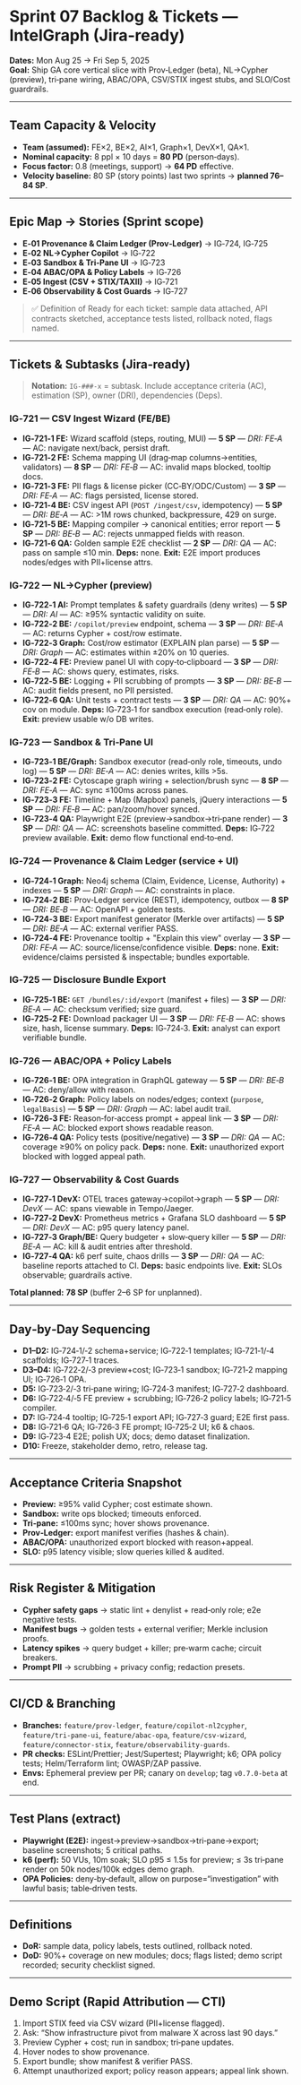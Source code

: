 # Sprint 07 Backlog & Tickets — IntelGraph (Jira‑ready)
**Dates:** Mon Aug 25 → Fri Sep 5, 2025  
**Goal:** Ship GA core vertical slice with Prov‑Ledger (beta), NL→Cypher (preview), tri‑pane wiring, ABAC/OPA, CSV/STIX ingest stubs, and SLO/Cost guardrails.

---
## Team Capacity & Velocity
- **Team (assumed):** FE×2, BE×2, AI×1, Graph×1, DevX×1, QA×1.
- **Nominal capacity:** 8 ppl × 10 days = **80 PD** (person‑days).  
- **Focus factor:** 0.8 (meetings, support) → **64 PD** effective.  
- **Velocity baseline:** 80 SP (story points) last two sprints → **planned 76–84 SP**.

---
## Epic Map → Stories (Sprint scope)
- **E‑01 Provenance & Claim Ledger (Prov‑Ledger)** → IG‑724, IG‑725
- **E‑02 NL→Cypher Copilot** → IG‑722
- **E‑03 Sandbox & Tri‑Pane UI** → IG‑723
- **E‑04 ABAC/OPA & Policy Labels** → IG‑726
- **E‑05 Ingest (CSV + STIX/TAXII)** → IG‑721
- **E‑06 Observability & Cost Guards** → IG‑727

> ✅ Definition of Ready for each ticket: sample data attached, API contracts sketched, acceptance tests listed, rollback noted, flags named.

---
## Tickets & Subtasks (Jira‑ready)
> **Notation:** `IG‑###‑x` = subtask. Include acceptance criteria (AC), estimation (SP), owner (DRI), dependencies (Deps).

### IG‑721 — CSV Ingest Wizard (FE/BE)
- **IG‑721‑1 FE:** Wizard scaffold (steps, routing, MUI) — **5 SP** — *DRI: FE‑A* — AC: navigate next/back, persist draft.
- **IG‑721‑2 FE:** Schema mapping UI (drag‑map columns→entities, validators) — **8 SP** — *DRI: FE‑B* — AC: invalid maps blocked, tooltip docs.
- **IG‑721‑3 FE:** PII flags & license picker (CC‑BY/ODC/Custom) — **3 SP** — *DRI: FE‑A* — AC: flags persisted, license stored.
- **IG‑721‑4 BE:** CSV ingest API (`POST /ingest/csv`, idempotency) — **5 SP** — *DRI: BE‑A* — AC: >1M rows chunked, backpressure, 429 on surge.
- **IG‑721‑5 BE:** Mapping compiler → canonical entities; error report — **5 SP** — *DRI: BE‑B* — AC: rejects unmapped fields with reason.
- **IG‑721‑6 QA:** Golden sample E2E checklist — **2 SP** — *DRI: QA* — AC: pass on sample ≤10 min.
**Deps:** none. **Exit:** E2E import produces nodes/edges with PII+license attrs.

### IG‑722 — NL→Cypher (preview)
- **IG‑722‑1 AI:** Prompt templates & safety guardrails (deny writes) — **5 SP** — *DRI: AI* — AC: ≥95% syntactic validity on suite.
- **IG‑722‑2 BE:** `/copilot/preview` endpoint, schema — **3 SP** — *DRI: BE‑A* — AC: returns Cypher + cost/row estimate.
- **IG‑722‑3 Graph:** Cost/row estimator (EXPLAIN plan parse) — **5 SP** — *DRI: Graph* — AC: estimates within ±20% on 10 queries.
- **IG‑722‑4 FE:** Preview panel UI with copy‑to‑clipboard — **3 SP** — *DRI: FE‑B* — AC: shows query, estimates, risks.
- **IG‑722‑5 BE:** Logging + PII scrubbing of prompts — **3 SP** — *DRI: BE‑B* — AC: audit fields present, no PII persisted.
- **IG‑722‑6 QA:** Unit tests + contract tests — **3 SP** — *DRI: QA* — AC: 90%+ cov on module.
**Deps:** IG‑723‑1 for sandbox execution (read‑only role). **Exit:** preview usable w/o DB writes.

### IG‑723 — Sandbox & Tri‑Pane UI
- **IG‑723‑1 BE/Graph:** Sandbox executor (read‑only role, timeouts, undo log) — **5 SP** — *DRI: BE‑A* — AC: denies writes, kills >5s.
- **IG‑723‑2 FE:** Cytoscape graph wiring + selection/brush sync — **8 SP** — *DRI: FE‑A* — AC: sync ≤100ms across panes.
- **IG‑723‑3 FE:** Timeline + Map (Mapbox) panels, jQuery interactions — **5 SP** — *DRI: FE‑B* — AC: pan/zoom/hover synced.
- **IG‑723‑4 QA:** Playwright E2E (preview→sandbox→tri‑pane render) — **3 SP** — *DRI: QA* — AC: screenshots baseline committed.
**Deps:** IG‑722 preview available. **Exit:** demo flow functional end‑to‑end.

### IG‑724 — Provenance & Claim Ledger (service + UI)
- **IG‑724‑1 Graph:** Neo4j schema (Claim, Evidence, License, Authority) + indexes — **5 SP** — *DRI: Graph* — AC: constraints in place.
- **IG‑724‑2 BE:** Prov‑Ledger service (REST), idempotency, outbox — **8 SP** — *DRI: BE‑B* — AC: OpenAPI + golden tests.
- **IG‑724‑3 BE:** Export manifest generator (Merkle over artifacts) — **5 SP** — *DRI: BE‑A* — AC: external verifier PASS.
- **IG‑724‑4 FE:** Provenance tooltip + "Explain this view" overlay — **3 SP** — *DRI: FE‑A* — AC: source/license/confidence visible.
**Deps:** none. **Exit:** evidence/claims persisted & inspectable; bundles exportable.

### IG‑725 — Disclosure Bundle Export
- **IG‑725‑1 BE:** `GET /bundles/:id/export` (manifest + files) — **3 SP** — *DRI: BE‑A* — AC: checksum verified; size guard.
- **IG‑725‑2 FE:** Download packager UI — **3 SP** — *DRI: FE‑B* — AC: shows size, hash, license summary.
**Deps:** IG‑724‑3. **Exit:** analyst can export verifiable bundle.

### IG‑726 — ABAC/OPA + Policy Labels
- **IG‑726‑1 BE:** OPA integration in GraphQL gateway — **5 SP** — *DRI: BE‑B* — AC: deny/allow with reason.
- **IG‑726‑2 Graph:** Policy labels on nodes/edges; context (`purpose`, `legalBasis`) — **5 SP** — *DRI: Graph* — AC: label audit trail.
- **IG‑726‑3 FE:** Reason‑for‑access prompt + appeal link — **3 SP** — *DRI: FE‑A* — AC: blocked export shows readable reason.
- **IG‑726‑4 QA:** Policy tests (positive/negative) — **3 SP** — *DRI: QA* — AC: coverage ≥90% on policy pack.
**Deps:** none. **Exit:** unauthorized export blocked with logged appeal path.

### IG‑727 — Observability & Cost Guards
- **IG‑727‑1 DevX:** OTEL traces gateway→copilot→graph — **5 SP** — *DRI: DevX* — AC: spans viewable in Tempo/Jaeger.
- **IG‑727‑2 DevX:** Prometheus metrics + Grafana SLO dashboard — **5 SP** — *DRI: DevX* — AC: p95 query latency panel.
- **IG‑727‑3 Graph/BE:** Query budgeter + slow‑query killer — **5 SP** — *DRI: BE‑A* — AC: kill & audit entries after threshold.
- **IG‑727‑4 QA:** k6 perf suite, chaos drills — **3 SP** — *DRI: QA* — AC: baseline reports attached to CI.
**Deps:** basic endpoints live. **Exit:** SLOs observable; guardrails active.

**Total planned:** **78 SP** (buffer 2–6 SP for unplanned).

---
## Day‑by‑Day Sequencing
- **D1–D2:** IG‑724‑1/‑2 schema+service; IG‑722‑1 templates; IG‑721‑1/‑4 scaffolds; IG‑727‑1 traces.
- **D3–D4:** IG‑722‑2/‑3 preview+cost; IG‑723‑1 sandbox; IG‑721‑2 mapping UI; IG‑726‑1 OPA.
- **D5:** IG‑723‑2/‑3 tri‑pane wiring; IG‑724‑3 manifest; IG‑727‑2 dashboard.
- **D6:** IG‑722‑4/‑5 FE preview + scrubbing; IG‑726‑2 policy labels; IG‑721‑5 compiler.
- **D7:** IG‑724‑4 tooltip; IG‑725‑1 export API; IG‑727‑3 guard; E2E first pass.
- **D8:** IG‑721‑6 QA; IG‑726‑3 FE prompt; IG‑725‑2 UI; k6 & chaos.
- **D9:** IG‑723‑4 E2E; polish UX; docs; demo dataset finalization.
- **D10:** Freeze, stakeholder demo, retro, release tag.

---
## Acceptance Criteria Snapshot
- **Preview:** ≥95% valid Cypher; cost estimate shown.
- **Sandbox:** write ops blocked; timeouts enforced.
- **Tri‑pane:** ≤100ms sync; hover shows provenance.
- **Prov‑Ledger:** export manifest verifies (hashes & chain).
- **ABAC/OPA:** unauthorized export blocked with reason+appeal.
- **SLO:** p95 latency visible; slow queries killed & audited.

---
## Risk Register & Mitigation
- **Cypher safety gaps** → static lint + denylist + read‑only role; e2e negative tests.
- **Manifest bugs** → golden tests + external verifier; Merkle inclusion proofs.
- **Latency spikes** → query budget + killer; pre‑warm cache; circuit breakers.
- **Prompt PII** → scrubbing + privacy config; redaction presets.

---
## CI/CD & Branching
- **Branches:** `feature/prov-ledger`, `feature/copilot-nl2cypher`, `feature/tri-pane-ui`, `feature/abac-opa`, `feature/csv-wizard`, `feature/connector-stix`, `feature/observability-guards`.
- **PR checks:** ESLint/Prettier; Jest/Supertest; Playwright; k6; OPA policy tests; Helm/Terraform lint; OWASP/ZAP passive.
- **Envs:** Ephemeral preview per PR; canary on `develop`; tag `v0.7.0-beta` at end.

---
## Test Plans (extract)
- **Playwright (E2E):** ingest→preview→sandbox→tri‑pane→export; baseline screenshots; 5 critical paths.
- **k6 (perf):** 50 VUs, 10m soak; SLO p95 ≤ 1.5s for preview; ≤ 3s tri‑pane render on 50k nodes/100k edges demo graph.
- **OPA Policies:** deny‑by‑default, allow on purpose=“investigation” with lawful basis; table‑driven tests.

---
## Definitions
- **DoR:** sample data, policy labels, tests outlined, rollback noted.
- **DoD:** 90%+ coverage on new modules; docs; flags listed; demo script recorded; security checklist signed.

---
## Demo Script (Rapid Attribution — CTI)
1) Import STIX feed via CSV wizard (PII+license flagged).  
2) Ask: “Show infrastructure pivot from malware X across last 90 days.”  
3) Preview Cypher + cost; run in sandbox; tri‑pane updates.  
4) Hover nodes to show provenance.  
5) Export bundle; show manifest & verifier PASS.  
6) Attempt unauthorized export; policy reason appears; appeal link shown.

